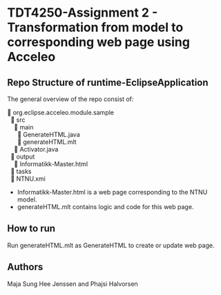 # TDT4250-Assignment 2 - Transformation from model to corresponding web page using Acceleo

## Repo Structure of runtime-EclipseApplication
The general overview of the repo consist of:

:file_folder: org.eclipse.acceleo.module.sample  <br/>
&nbsp; :file_folder: src  <br/>
&nbsp; &nbsp; :file_folder: main  <br/>
&nbsp; &nbsp; &nbsp;  :page_facing_up: GenerateHTML.java  <br/>
&nbsp; &nbsp; &nbsp;  :page_facing_up: generateHTML.mlt  <br/>
&nbsp; &nbsp; :page_facing_up: Activator.java  <br/>
&nbsp; :file_folder: output  <br/>
&nbsp; &nbsp; :page_facing_up: Informatikk-Master.html  <br/>
&nbsp; :file_folder: tasks  <br/>
&nbsp; :page_facing_up: NTNU.xmi  <br/>

- Informatikk-Master.html is a web page corresponding to the NTNU model.
- generateHTML.mlt contains logic and code for this web page.

## How to run
Run generateHTML.mlt as GenerateHTML to create or update web page.


## Authors
Maja Sung Hee Jenssen and Phajsi Halvorsen
